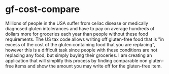 # gf-cost-compare

Millions of people in the USA suffer from celiac disease or medically diagnosed gluten intolerances 
and have to pay on average hundreds of dollars more for groceries each year than people without these food requirements. 
The US tax code allows writing off gluten-free food that is "in excess of the cost of the gluten containing food 
that you are replacing", however this is a difficult task since people with these conditions are not replacing any 
food, but simply buying their groceries. I am creating an application that will simplify this process 
by finding comparable non gluten-free items and show the amount you may write off for the gluten-free item.
